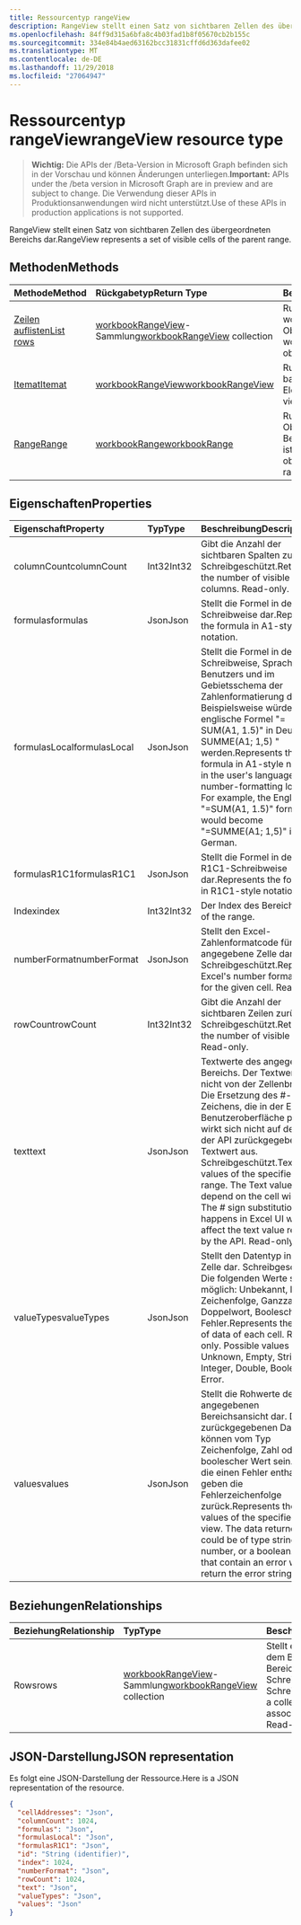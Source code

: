 ```yaml
---
title: Ressourcentyp rangeView
description: RangeView stellt einen Satz von sichtbaren Zellen des übergeordneten Bereichs dar.
ms.openlocfilehash: 84ff9d315a6bfa8c4b03fad1b8f05670cb2b155c
ms.sourcegitcommit: 334e84b4aed63162bcc31831cffd6d363dafee02
ms.translationtype: MT
ms.contentlocale: de-DE
ms.lasthandoff: 11/29/2018
ms.locfileid: "27064947"
---
```

# <a name="rangeview-resource-type"></a><span data-ttu-id="992e6-103">Ressourcentyp rangeView</span><span class="sxs-lookup"><span data-stu-id="992e6-103">rangeView resource type</span></span>

> <span data-ttu-id="992e6-104">**Wichtig:** Die APIs der /Beta-Version in Microsoft Graph befinden sich in der Vorschau und können Änderungen unterliegen.</span><span class="sxs-lookup"><span data-stu-id="992e6-104">**Important:** APIs under the /beta version in Microsoft Graph are in preview and are subject to change.</span></span> <span data-ttu-id="992e6-105">Die Verwendung dieser APIs in Produktionsanwendungen wird nicht unterstützt.</span><span class="sxs-lookup"><span data-stu-id="992e6-105">Use of these APIs in production applications is not supported.</span></span>

<span data-ttu-id="992e6-106">RangeView stellt einen Satz von sichtbaren Zellen des übergeordneten Bereichs dar.</span><span class="sxs-lookup"><span data-stu-id="992e6-106">RangeView represents a set of visible cells of the parent range.</span></span>

## <a name="methods"></a><span data-ttu-id="992e6-107">Methoden</span><span class="sxs-lookup"><span data-stu-id="992e6-107">Methods</span></span>

| <span data-ttu-id="992e6-108">Methode</span><span class="sxs-lookup"><span data-stu-id="992e6-108">Method</span></span>           | <span data-ttu-id="992e6-109">Rückgabetyp</span><span class="sxs-lookup"><span data-stu-id="992e6-109">Return Type</span></span>    |<span data-ttu-id="992e6-110">Beschreibung</span><span class="sxs-lookup"><span data-stu-id="992e6-110">Description</span></span>|
|:---------------|:--------|:----------|
|[<span data-ttu-id="992e6-111">Zeilen auflisten</span><span class="sxs-lookup"><span data-stu-id="992e6-111">List rows</span></span>](../api/workbookrangeview-list-rows.md) |<span data-ttu-id="992e6-112">[workbookRangeView](workbookrangeview.md)-Sammlung</span><span class="sxs-lookup"><span data-stu-id="992e6-112">[workbookRangeView](workbookrangeview.md) collection</span></span>| <span data-ttu-id="992e6-113">Rufen Sie eine workbookRangeView-Objektsammlung ab.</span><span class="sxs-lookup"><span data-stu-id="992e6-113">Get a workbookRangeView object collection.</span></span>|
|[<span data-ttu-id="992e6-114">Itemat</span><span class="sxs-lookup"><span data-stu-id="992e6-114">Itemat</span></span>](../api/workbookrangeview-itemat.md)|[<span data-ttu-id="992e6-115">workbookRangeView</span><span class="sxs-lookup"><span data-stu-id="992e6-115">workbookRangeView</span></span>](workbookrangeview.md)|<span data-ttu-id="992e6-116">Rufen Sie ein im Index basiertes RangeView-Element ab.</span><span class="sxs-lookup"><span data-stu-id="992e6-116">Get a range view item based in index.</span></span>|
|[<span data-ttu-id="992e6-117">Range</span><span class="sxs-lookup"><span data-stu-id="992e6-117">Range</span></span>](../api/workbookrangeview-range.md)|[<span data-ttu-id="992e6-118">workbookRange</span><span class="sxs-lookup"><span data-stu-id="992e6-118">workbookRange</span></span>](range.md)|<span data-ttu-id="992e6-119">Rufen Sie das Range-Objekt ab, das mit der Bereichsansicht verknüpft ist.</span><span class="sxs-lookup"><span data-stu-id="992e6-119">Return the range object associated with the range view</span></span>|

## <a name="properties"></a><span data-ttu-id="992e6-120">Eigenschaften</span><span class="sxs-lookup"><span data-stu-id="992e6-120">Properties</span></span>
| <span data-ttu-id="992e6-121">Eigenschaft</span><span class="sxs-lookup"><span data-stu-id="992e6-121">Property</span></span>     | <span data-ttu-id="992e6-122">Typ</span><span class="sxs-lookup"><span data-stu-id="992e6-122">Type</span></span>   |<span data-ttu-id="992e6-123">Beschreibung</span><span class="sxs-lookup"><span data-stu-id="992e6-123">Description</span></span>|
|:---------------|:--------|:----------|
|<span data-ttu-id="992e6-124">columnCount</span><span class="sxs-lookup"><span data-stu-id="992e6-124">columnCount</span></span>|<span data-ttu-id="992e6-125">Int32</span><span class="sxs-lookup"><span data-stu-id="992e6-125">Int32</span></span>|<span data-ttu-id="992e6-p102">Gibt die Anzahl der sichtbaren Spalten zurück. Schreibgeschützt.</span><span class="sxs-lookup"><span data-stu-id="992e6-p102">Returns the number of visible columns. Read-only.</span></span>|
|<span data-ttu-id="992e6-128">formulas</span><span class="sxs-lookup"><span data-stu-id="992e6-128">formulas</span></span>|<span data-ttu-id="992e6-129">Json</span><span class="sxs-lookup"><span data-stu-id="992e6-129">Json</span></span>|<span data-ttu-id="992e6-130">Stellt die Formel in der A1-Schreibweise dar.</span><span class="sxs-lookup"><span data-stu-id="992e6-130">Represents the formula in A1-style notation.</span></span> |
|<span data-ttu-id="992e6-131">formulasLocal</span><span class="sxs-lookup"><span data-stu-id="992e6-131">formulasLocal</span></span>|<span data-ttu-id="992e6-132">Json</span><span class="sxs-lookup"><span data-stu-id="992e6-132">Json</span></span>|<span data-ttu-id="992e6-p103">Stellt die Formel in der A1-Schreibweise, Sprache des Benutzers und im Gebietsschema der Zahlenformatierung dar. Beispielsweise würde die englische Formel "= SUM(A1, 1.5)" in Deutsch "= SUMME(A1; 1,5) " werden.</span><span class="sxs-lookup"><span data-stu-id="992e6-p103">Represents the formula in A1-style notation, in the user's language and number-formatting locale. For example, the English "=SUM(A1, 1.5)" formula would become "=SUMME(A1; 1,5)" in German.</span></span>    |
|<span data-ttu-id="992e6-135">formulasR1C1</span><span class="sxs-lookup"><span data-stu-id="992e6-135">formulasR1C1</span></span>|<span data-ttu-id="992e6-136">Json</span><span class="sxs-lookup"><span data-stu-id="992e6-136">Json</span></span>|<span data-ttu-id="992e6-137">Stellt die Formel in der R1C1-Schreibweise dar.</span><span class="sxs-lookup"><span data-stu-id="992e6-137">Represents the formula in R1C1-style notation.</span></span>   |
|<span data-ttu-id="992e6-138">Index</span><span class="sxs-lookup"><span data-stu-id="992e6-138">index</span></span>|<span data-ttu-id="992e6-139">Int32</span><span class="sxs-lookup"><span data-stu-id="992e6-139">Int32</span></span>|<span data-ttu-id="992e6-140">Der Index des Bereichs.</span><span class="sxs-lookup"><span data-stu-id="992e6-140">Index of the range.</span></span>|
|<span data-ttu-id="992e6-141">numberFormat</span><span class="sxs-lookup"><span data-stu-id="992e6-141">numberFormat</span></span>|<span data-ttu-id="992e6-142">Json</span><span class="sxs-lookup"><span data-stu-id="992e6-142">Json</span></span>|<span data-ttu-id="992e6-p104">Stellt den Excel-Zahlenformatcode für die angegebene Zelle dar. Schreibgeschützt.</span><span class="sxs-lookup"><span data-stu-id="992e6-p104">Represents Excel's number format code for the given cell. Read-only.</span></span> |
|<span data-ttu-id="992e6-145">rowCount</span><span class="sxs-lookup"><span data-stu-id="992e6-145">rowCount</span></span>|<span data-ttu-id="992e6-146">Int32</span><span class="sxs-lookup"><span data-stu-id="992e6-146">Int32</span></span>|<span data-ttu-id="992e6-p105">Gibt die Anzahl der sichtbaren Zeilen zurück. Schreibgeschützt.</span><span class="sxs-lookup"><span data-stu-id="992e6-p105">Returns the number of visible rows. Read-only.</span></span>  |
|<span data-ttu-id="992e6-149">text</span><span class="sxs-lookup"><span data-stu-id="992e6-149">text</span></span>|<span data-ttu-id="992e6-150">Json</span><span class="sxs-lookup"><span data-stu-id="992e6-150">Json</span></span>|<span data-ttu-id="992e6-p106">Textwerte des angegebenen Bereichs. Der Textwert hängt nicht von der Zellenbreite ab. Die Ersetzung des #-Zeichens, die in der Excel-Benutzeroberfläche passiert, wirkt sich nicht auf den von der API zurückgegebenen Textwert aus. Schreibgeschützt.</span><span class="sxs-lookup"><span data-stu-id="992e6-p106">Text values of the specified range. The Text value will not depend on the cell width. The # sign substitution that happens in Excel UI will not affect the text value returned by the API. Read-only.</span></span>    |
|<span data-ttu-id="992e6-155">valueTypes</span><span class="sxs-lookup"><span data-stu-id="992e6-155">valueTypes</span></span>|<span data-ttu-id="992e6-156">Json</span><span class="sxs-lookup"><span data-stu-id="992e6-156">Json</span></span>|<span data-ttu-id="992e6-p107">Stellt den Datentyp in jeder Zelle dar. Schreibgeschützt. Die folgenden Werte sind möglich: Unbekannt, leer, Zeichenfolge, Ganzzahl, Doppelwort, Boolesch, Fehler.</span><span class="sxs-lookup"><span data-stu-id="992e6-p107">Represents the type of data of each cell. Read-only. Possible values are: Unknown, Empty, String, Integer, Double, Boolean, Error.</span></span> |
|<span data-ttu-id="992e6-160">values</span><span class="sxs-lookup"><span data-stu-id="992e6-160">values</span></span>|<span data-ttu-id="992e6-161">Json</span><span class="sxs-lookup"><span data-stu-id="992e6-161">Json</span></span>|<span data-ttu-id="992e6-p108">Stellt die Rohwerte der angegebenen Bereichsansicht dar. Die zurückgegebenen Daten können vom Typ Zeichenfolge, Zahl oder ein boolescher Wert sein. Zellen, die einen Fehler enthalten, geben die Fehlerzeichenfolge zurück.</span><span class="sxs-lookup"><span data-stu-id="992e6-p108">Represents the raw values of the specified range view. The data returned could be of type string, number, or a boolean. Cell that contain an error will return the error string.</span></span>   |

## <a name="relationships"></a><span data-ttu-id="992e6-165">Beziehungen</span><span class="sxs-lookup"><span data-stu-id="992e6-165">Relationships</span></span>
| <span data-ttu-id="992e6-166">Beziehung</span><span class="sxs-lookup"><span data-stu-id="992e6-166">Relationship</span></span> | <span data-ttu-id="992e6-167">Typ</span><span class="sxs-lookup"><span data-stu-id="992e6-167">Type</span></span>   |<span data-ttu-id="992e6-168">Beschreibung</span><span class="sxs-lookup"><span data-stu-id="992e6-168">Description</span></span>|
|:---------------|:--------|:----------|
|<span data-ttu-id="992e6-169">Rows</span><span class="sxs-lookup"><span data-stu-id="992e6-169">rows</span></span>|<span data-ttu-id="992e6-170">[workbookRangeView](workbookrangeview.md)-Sammlung</span><span class="sxs-lookup"><span data-stu-id="992e6-170">[workbookRangeView](workbookrangeview.md) collection</span></span>| <span data-ttu-id="992e6-p109">Stellt eine Sammlung der mit dem Bereich verknüpften Bereichsansichten dar. Schreibgeschützt.    Schreibgeschützt.</span><span class="sxs-lookup"><span data-stu-id="992e6-p109">Represents a collection of range views associated with the range. Read-only.    Read-only.</span></span>|

## <a name="json-representation"></a><span data-ttu-id="992e6-174">JSON-Darstellung</span><span class="sxs-lookup"><span data-stu-id="992e6-174">JSON representation</span></span>
<span data-ttu-id="992e6-175">Es folgt eine JSON-Darstellung der Ressource.</span><span class="sxs-lookup"><span data-stu-id="992e6-175">Here is a JSON representation of the resource.</span></span>
<!-- {
  "blockType": "resource",
  "optionalProperties": [  ],
  "@odata.type": "microsoft.graph.workbookRangeView"
}-->
```json
{
  "cellAddresses": "Json",
  "columnCount": 1024,
  "formulas": "Json",
  "formulasLocal": "Json",
  "formulasR1C1": "Json",
  "id": "String (identifier)",
  "index": 1024,
  "numberFormat": "Json",
  "rowCount": 1024,
  "text": "Json",
  "valueTypes": "Json",
  "values": "Json"
}
```